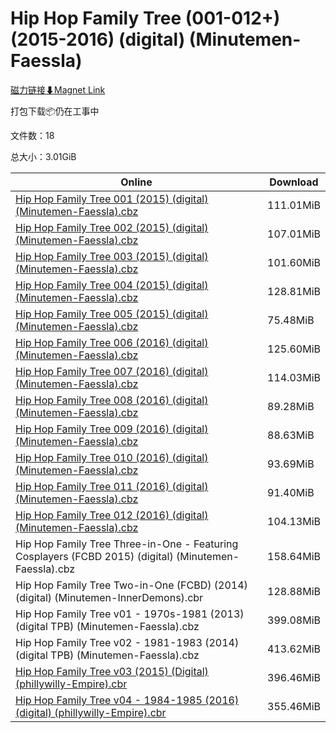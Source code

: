 # Hip Hop Family Tree (001-012+) (2015-2016) (digital) (Minutemen-Faessla)

[磁力链接⬇Magnet Link](magnet:?xt=urn:btih:b46d5cde0ef251090cc3912874610e93d662f02a&dn=Hip%20Hop%20Family%20Tree%20%28001-012%2B%29%20%282015-2016%29%20%28digital%29%20%28Minutemen-Faessla%29)

打包下载📦仍在工事中

文件数：18

总大小：3.01GiB

Online | Download
--- | ---
[Hip Hop Family Tree 001 (2015) (digital) (Minutemen-Faessla).cbz](https://github.com/alicewish/markdown/blob/master/comic/Hip-Hop-Family-Tree-001-2015-digital-Minutemen-Faessla-cbz.md) | 111.01MiB
[Hip Hop Family Tree 002 (2015) (digital) (Minutemen-Faessla).cbz](https://github.com/alicewish/markdown/blob/master/comic/Hip-Hop-Family-Tree-002-2015-digital-Minutemen-Faessla-cbz.md) | 107.01MiB
[Hip Hop Family Tree 003 (2015) (digital) (Minutemen-Faessla).cbz](https://github.com/alicewish/markdown/blob/master/comic/Hip-Hop-Family-Tree-003-2015-digital-Minutemen-Faessla-cbz.md) | 101.60MiB
[Hip Hop Family Tree 004 (2015) (digital) (Minutemen-Faessla).cbz](https://github.com/alicewish/markdown/blob/master/comic/Hip-Hop-Family-Tree-004-2015-digital-Minutemen-Faessla-cbz.md) | 128.81MiB
[Hip Hop Family Tree 005 (2015) (digital) (Minutemen-Faessla).cbz](https://github.com/alicewish/markdown/blob/master/comic/Hip-Hop-Family-Tree-005-2015-digital-Minutemen-Faessla-cbz.md) | 75.48MiB
[Hip Hop Family Tree 006 (2016) (digital) (Minutemen-Faessla).cbz](https://github.com/alicewish/markdown/blob/master/comic/Hip-Hop-Family-Tree-006-2016-digital-Minutemen-Faessla-cbz.md) | 125.60MiB
[Hip Hop Family Tree 007 (2016) (digital) (Minutemen-Faessla).cbz](https://github.com/alicewish/markdown/blob/master/comic/Hip-Hop-Family-Tree-007-2016-digital-Minutemen-Faessla-cbz.md) | 114.03MiB
[Hip Hop Family Tree 008 (2016) (digital) (Minutemen-Faessla).cbz](https://github.com/alicewish/markdown/blob/master/comic/Hip-Hop-Family-Tree-008-2016-digital-Minutemen-Faessla-cbz.md) | 89.28MiB
[Hip Hop Family Tree 009 (2016) (digital) (Minutemen-Faessla).cbz](https://github.com/alicewish/markdown/blob/master/comic/Hip-Hop-Family-Tree-009-2016-digital-Minutemen-Faessla-cbz.md) | 88.63MiB
[Hip Hop Family Tree 010 (2016) (digital) (Minutemen-Faessla).cbz](https://github.com/alicewish/markdown/blob/master/comic/Hip-Hop-Family-Tree-010-2016-digital-Minutemen-Faessla-cbz.md) | 93.69MiB
[Hip Hop Family Tree 011 (2016) (digital) (Minutemen-Faessla).cbz](https://github.com/alicewish/markdown/blob/master/comic/Hip-Hop-Family-Tree-011-2016-digital-Minutemen-Faessla-cbz.md) | 91.40MiB
[Hip Hop Family Tree 012 (2016) (digital) (Minutemen-Faessla).cbz](https://github.com/alicewish/markdown/blob/master/comic/Hip-Hop-Family-Tree-012-2016-digital-Minutemen-Faessla-cbz.md) | 104.13MiB
Hip Hop Family Tree Three-in-One - Featuring Cosplayers (FCBD 2015) (digital) (Minutemen-Faessla).cbz | 158.64MiB
Hip Hop Family Tree Two-in-One (FCBD) (2014) (digital) (Minutemen-InnerDemons).cbr | 128.88MiB
Hip Hop Family Tree v01 - 1970s-1981 (2013) (digital TPB) (Minutemen-Faessla).cbz | 399.08MiB
Hip Hop Family Tree v02 - 1981-1983 (2014) (digital TPB) (Minutemen-Faessla).cbz | 413.62MiB
[Hip Hop Family Tree v03 (2015) (Digital) (phillywilly-Empire).cbr](https://github.com/alicewish/markdown/blob/master/comic/Hip-Hop-Family-Tree-v03-2015-Digital-phillywilly-Empire-cbr.md) | 396.46MiB
[Hip Hop Family Tree v04 - 1984-1985 (2016) (digital) (phillywilly-Empire).cbr](https://github.com/alicewish/markdown/blob/master/comic/Hip-Hop-Family-Tree-v04-1984-1985-2016-digital-phillywilly-Empire-cbr.md) | 355.46MiB